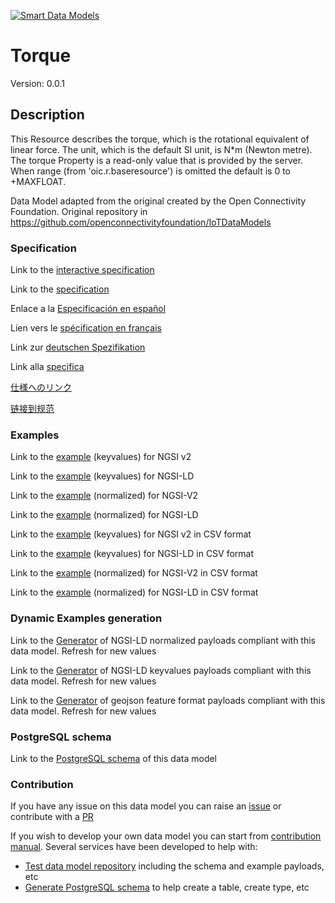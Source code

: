 [![Smart Data Models](https://smartdatamodels.org/wp-content/uploads/2022/01/SmartDataModels_logo.png "Logo")](https://smartdatamodels.org)
# Torque
Version: 0.0.1

## Description 

This Resource describes the torque, which is the rotational equivalent of linear force. The unit, which is the default SI unit, is N*m (Newton metre). The torque Property is a read-only value that is provided by the server. When range (from 'oic.r.baseresource') is omitted the default is 0 to +MAXFLOAT.

Data Model adapted from the original created by the Open Connectivity Foundation. Original repository in https://github.com/openconnectivityfoundation/IoTDataModels
### Specification

Link to the [interactive specification](https://swagger.lab.fiware.org/?url=https://smart-data-models.github.io/dataModel.OCF/Torque/swagger.yaml)

Link to the [specification](https://github.com/smart-data-models/dataModel.OCF/blob/master/Torque/doc/spec.md)

Enlace a la [Especificación en español](https://github.com/smart-data-models/dataModel.OCF/blob/master/Torque/doc/spec_ES.md)

Lien vers le [spécification en français](https://github.com/smart-data-models/dataModel.OCF/blob/master/Torque/doc/spec_FR.md)

Link zur [deutschen Spezifikation](https://github.com/smart-data-models/dataModel.OCF/blob/master/Torque/doc/spec_DE.md)

Link alla [specifica](https://github.com/smart-data-models/dataModel.OCF/blob/master/Torque/doc/spec_IT.md)

[仕様へのリンク](https://github.com/smart-data-models/dataModel.OCF/blob/master/Torque/doc/spec_JA.md)

[链接到规范](https://github.com/smart-data-models/dataModel.OCF/blob/master/Torque/doc/spec_ZH.md)
### Examples

Link to the [example](https://smart-data-models.github.io/dataModel.OCF/Torque/examples/example.json) (keyvalues) for NGSI v2

Link to the [example](https://smart-data-models.github.io/dataModel.OCF/Torque/examples/example.jsonld) (keyvalues) for NGSI-LD

Link to the [example](https://smart-data-models.github.io/dataModel.OCF/Torque/examples/example-normalized.json) (normalized) for NGSI-V2

Link to the [example](https://smart-data-models.github.io/dataModel.OCF/Torque/examples/example-normalized.jsonld) (normalized) for NGSI-LD

Link to the [example](https://github.com/smart-data-models/dataModel.OCF/blob/master/Torque/examples/example.json.csv) (keyvalues) for NGSI v2 in CSV format

Link to the [example](https://github.com/smart-data-models/dataModel.OCF/blob/master/Torque/examples/example.jsonld.csv) (keyvalues) for NGSI-LD in CSV format

Link to the [example](https://github.com/smart-data-models/dataModel.OCF/blob/master/Torque/examples/example-normalized.json.csv) (normalized) for NGSI-V2 in CSV format

Link to the [example](https://github.com/smart-data-models/dataModel.OCF/blob/master/Torque/examples/example-normalized.jsonld.csv) (normalized) for NGSI-LD in CSV format
### Dynamic Examples generation

Link to the [Generator](https://smartdatamodels.org/extra/ngsi-ld_generator.php?schemaUrl=https://raw.githubusercontent.com/smart-data-models/dataModel.OCF/master/Torque/schema.json&email=info@smartdatamodels.org) of NGSI-LD normalized payloads compliant with this data model. Refresh for new values

Link to the [Generator](https://smartdatamodels.org/extra/ngsi-ld_generator_keyvalues.php?schemaUrl=https://raw.githubusercontent.com/smart-data-models/dataModel.OCF/master/Torque/schema.json&email=info@smartdatamodels.org) of NGSI-LD keyvalues payloads compliant with this data model. Refresh for new values

Link to the [Generator](https://smartdatamodels.org/extra/geojson_features_generator.php?schemaUrl=https://raw.githubusercontent.com/smart-data-models/dataModel.OCF/master/Torque/schema.json&email=info@smartdatamodels.org) of geojson feature format payloads compliant with this data model. Refresh for new values
### PostgreSQL schema

Link to the [PostgreSQL schema](https://github.com/smart-data-models/dataModel.OCF/blob/master/Torque/schema.sql) of this data model
### Contribution

 If you have any issue on this data model you can raise an [issue](https://github.com/smart-data-models/dataModel.OCF/issues)  or contribute with a [PR](https://github.com/smart-data-models/dataModel.OCF/pulls)

 If you wish to develop your own data model you can start from [contribution manual](https://bit.ly/contribution_manual). Several services have been developed to help with: 
 - [Test data model repository](https://smartdatamodels.org/index.php/data-models-contribution-api/) including the schema and example payloads, etc
 - [Generate PostgreSQL schema](https://smartdatamodels.org/index.php/sql-service/) to help create a table, create type, etc
